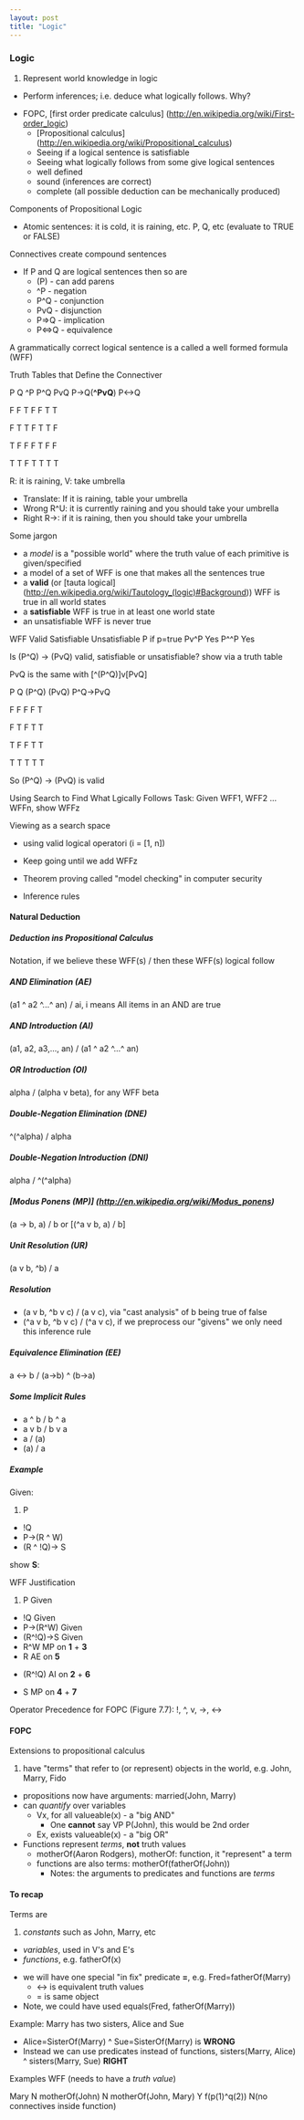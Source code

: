 ```yaml
---
layout: post
title: "Logic"
---
```


### Logic
1. Represent world knowledge in logic
- Perform inferences; i.e. deduce what logically follows. Why?

* FOPC, [first order predicate calculus] (http://en.wikipedia.org/wiki/First-order_logic)
    * [Propositional calculus] (http://en.wikipedia.org/wiki/Propositional_calculus)
    * Seeing if a logical sentence is satisfiable
    * Seeing what logically follows from some give logical sentences
    * well defined
    * sound (inferences are correct)
    * complete (all possible deduction can be mechanically produced)

Components of Propositional Logic
* Atomic sentences: it is cold, it is raining, etc. P, Q, etc (evaluate to TRUE or FALSE)

Connectives create compound sentences
* If P and Q are logical sentences then so are
    * (P) - can add parens
    * ^P - negation
    * P^Q - conjunction
    * PvQ - disjunction
    * P=>Q - implication
    * P<=>Q - equivalence

A grammatically correct logical sentence is a called a well formed formula (WFF)

Truth Tables that Define the Connectiver

P   Q   ^P  P^Q PvQ P->Q(**^PvQ**)  P<->Q

F   F   T   F   F   T               T

F   T   T   F   T   T               F

T   F   F   F   T   F               F

T   T   F   T   T   T               T

R: it is raining, V: take umbrella

* Translate: If it is raining, table your umbrella
* Wrong R^U: it is currently raining and you should take your umbrella
* Right R->: if it is raining, then you should take your umbrella

Some jargon

* a *model* is a "possible world" where the truth value of each primitive is given/specified
* a model of a set of WFF is one that makes all the sentences true
* a **valid** (or [tauta logical] (http://en.wikipedia.org/wiki/Tautology_(logic)#Background)) WFF is true in all world states
* a **satisfiable** WFF is true in at least one world state
* an unsatisfiable WFF is never true

WFF     Valid   Satisfiable Unsatisfiable
P               if p=true
Pv^P    Yes
P^^P                        Yes

Is (P^Q) -> (PvQ) valid, satisfiable or unsatisfiable? show via a truth table

PvQ is the same with [^(P^Q)]v[PvQ]

P   Q   (P^Q)   (PvQ)   P^Q->PvQ

F   F   F       F       T

F   T   F       T       T

T   F   F       T       T

T   T   T       T       T

So (P^Q) -> (PvQ) is valid

Using Search to Find What Lgically Follows
Task: Given WFF1, WFF2 ... WFFn, show WFFz

Viewing as a search space
* using valid logical operatori (i = [1, n])
* Keep going until we add WFFz

* Theorem proving called "model checking" in computer security
* Inference rules

#### Natural Deduction

##### Deduction ins Propositional Calculus
Notation, if we believe these WFF(s) / then these WFF(s) logical follow

##### AND Elimination (AE)
(a1 ^ a2 ^...^ an) / ai, i means All items in an AND are true

##### AND Introduction (AI)
(a1, a2, a3,..., an) / (a1 ^ a2 ^...^ an)

##### OR Introduction (OI)
alpha / (alpha v beta), for any WFF beta

##### Double-Negation Elimination (DNE)
^(^alpha) / alpha

##### Double-Negation Introduction (DNI)
alpha / ^(^alpha)

##### [Modus Ponens (MP)] (http://en.wikipedia.org/wiki/Modus_ponens)
(a -> b, a) / b or [(^a v b, a) / b]

##### Unit Resolution (UR)
(a v b, ^b) / a

##### Resolution
* (a v b, ^b v c) / (a v c), via "cast analysis" of b being true of false
* (^a v b, ^b v c) / (^a v c), if we preprocess our "givens" we only need this inference rule

##### Equivalence Elimination (EE)
a <-> b / (a->b) ^ (b->a)

##### Some Implicit Rules
* a ^ b / b ^ a
* a v b / b v a
* a / (a)
* (a) / a

##### Example
Given:

1. P
* !Q
* P->(R ^ W)
* (R ^ !Q)-> S

show **S**:

WFF         Justification

1. P        Given
- !Q        Given
- P->(R^W)  Given
- (R^!Q)->S Given
- R^W       MP on **1** + **3**
- R         AE on **5**
* (R^!Q)    AI on **2** + **6**
- S         MP on **4** + **7**

Operator Precedence for FOPC (Figure 7.7): !, ^, v, ->, <->

#### FOPC
Extensions to propositional calculus

1. have "terms" that refer to (or represent) objects in the world, e.g. John, Marry, Fido
- propositions now have arguments: married(John, Marry)
- can *quantify* over variables
    * Vx, for all valueable(x) - a "big AND"
        * One **cannot** say VP P(John), this would be 2nd order
    * Ex, exists valueable(x) - a "big OR"
- Functions represent *terms*, **not** truth values
    * motherOf(Aaron Rodgers), motherOf: function, it "represent" a term
    * functions are also terms: motherOf(fatherOf(John))
        * Notes: the arguments to predicates and functions are *terms*

#### To recap
Terms are

1. *constants* such as John, Marry, etc
- *variables*, used in V's and E's
- *functions*, e.g. fatherOf(x)

* we will have one special "in fix" predicate **=**, e.g. Fred=fatherOf(Marry) 
    * <-> is equivalent truth values
    * = is same object
* Note, we could have used equals(Fred, fatherOf(Marry))

Example: Marry has two sisters, Alice and Sue

* Alice=SisterOf(Marry) ^ Sue=SisterOf(Marry) is **WRONG**
* Instead we can use predicates instead of functions, sisters(Marry, Alice) ^ sisters(Marry, Sue) **RIGHT**

Examples                WFF (needs to have a *truth value*)

Mary                    N
motherOf(John)          N
motherOf(John, Mary)    Y
f(p(1)^q(2))            N(no connectives inside function)
